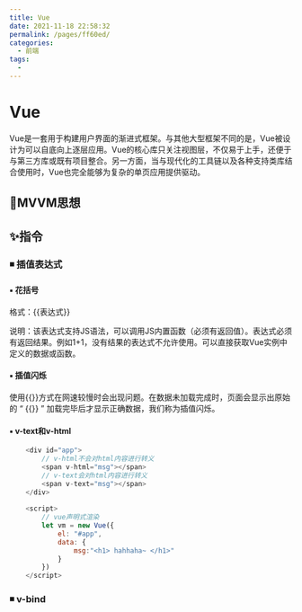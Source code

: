 ```yaml
---
title: Vue
date: 2021-11-18 22:58:32
permalink: /pages/ff60ed/
categories:
  - 前端
tags:
  - 
---
```

# Vue

Vue是一套用于构建用户界面的渐进式框架。与其他大型框架不同的是，Vue被设计为可以自底向上逐层应用。Vue的核心库只关注视图层，不仅易于上手，还便于与第三方库或既有项目整合。另一方面，当与现代化的工具链以及各种支持类库结合使用时，Vue也完全能够为复杂的单页应用提供驱动。

## 🎐MVVM思想



## ✨指令

### ◾ 插值表达式

#### ▪ 花括号

格式：{{表达式}}

说明：该表达式支持JS语法，可以调用JS内置函数（必须有返回值）。表达式必须有返回结果。例如1+1，没有结果的表达式不允许使用。可以直接获取Vue实例中定义的数据或函数。

#### ▪ 插值闪烁

使用{{}}方式在网速较慢时会出现问题。在数据未加载完成时，页面会显示出原始的 “ {{}} ” 加载完毕后才显示正确数据，我们称为插值闪烁。

#### ▪ v-text和v-html

```javascript
    <div id="app">
		// v-html不会对html内容进行转义
        <span v-html="msg"></span>
		// v-text会对html内容进行转义
        <span v-text="msg"></span>
    </div>
    
    <script>
        // vue声明式渲染
        let vm = new Vue({
            el: "#app",
            data: {
                msg:"<h1> hahhaha~ </h1>"
            }
        })
    </script>
```

### ◾ v-bind

